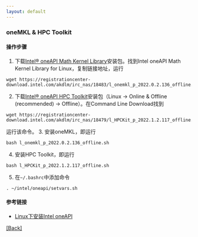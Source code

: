 ```yaml
---
layout: default
---
```


### oneMKL & HPC Toolkit

#### 操作步骤
1. 下载[Intel® oneAPI Math Kernel Library](<https://www.intel.com/content/www/us/en/developer/articles/tool/oneapi-standalone-components.html#onemkl>)安装包。找到Intel oneAPI Math Kernel Library for Linux，复制链接地址，运行
```shell
wget https://registrationcenter-download.intel.com/akdlm/irc_nas/18483/l_onemkl_p_2022.0.2.136_offline.sh
```
2. 下载[Intel® oneAPI HPC Toolkit](<https://www.intel.com/content/www/us/en/developer/tools/oneapi/hpc-toolkit-download.html>)安装包（Linux -> Online & Offline (recommended) -> Offline）。在Command Line Download找到
```shell
wget https://registrationcenter-download.intel.com/akdlm/irc_nas/18479/l_HPCKit_p_2022.1.2.117_offline.sh
```
运行该命令。
3. 安装oneMKL，即运行
```shell
bash l_onemkl_p_2022.0.2.136_offline.sh
```
4. 安装HPC Toolkit，即运行
```shell
bash l_HPCKit_p_2022.1.2.117_offline.sh
```
5. 在`~/.bashrc`中添加命令
```shell
. ~/intel/oneapi/setvars.sh
```

#### 参考链接
* [Linux下安装Intel oneAPI](<https://mp.weixin.qq.com/s/7pQETkrDO1C83vQjKQqI4w>)

[[Back]](../tools.md)
